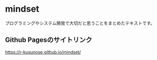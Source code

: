 # mindset
プログラミングやシステム開発で大切だと思うことをまとめたテキストです。

## Github Pagesのサイトリンク
https://r-kusunose.github.io/mindset/
